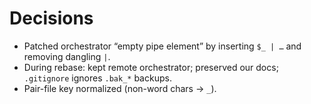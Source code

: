 # Decisions
- Patched orchestrator “empty pipe element” by inserting `$_ | …` and removing dangling `|`.
- During rebase: kept remote orchestrator; preserved our docs; `.gitignore` ignores `.bak_*` backups.
- Pair-file key normalized (non-word chars → `_`).

